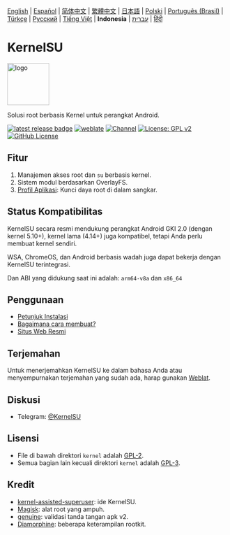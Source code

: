 [English](README.md) | [Español](README_ES.md) | [简体中文](README_CN.md) | [繁體中文](README_TW.md) | [日本語](README_JP.md) | [Polski](README_PL.md) | [Português (Brasil)](README_PT-BR.md) | [Türkçe](README_TR.md) | [Русский](README_RU.md) | [Tiếng Việt](README_VI.md) | **Indonesia** | [עברית](README_IW.md) | [हिंदी](README_IN.md)

# KernelSU

<img src="https://kernelsu.org/logo.png" style="width: 96px;" alt="logo">

Solusi root berbasis Kernel untuk perangkat Android.

[![latest release badge](https://img.shields.io/github/v/release/tiann/KernelSU?label=Release&logo=github)](https://github.com/tiann/KernelSU/releases/latest)
[![weblate](https://img.shields.io/badge/Localization-Weblate-teal?logo=weblate)](https://hosted.weblate.org/engage/kernelsu)
[![Channel](https://img.shields.io/badge/Follow-Telegram-blue.svg?logo=telegram)](https://t.me/KernelSU)
[![License: GPL v2](https://img.shields.io/badge/License-GPL%20v2-orange.svg?logo=gnu)](https://www.gnu.org/licenses/old-licenses/gpl-2.0.en.html)
[![GitHub License](https://img.shields.io/github/license/tiann/KernelSU?logo=gnu)](/LICENSE)

## Fitur

1. Manajemen akses root dan `su` berbasis kernel.
2. Sistem modul berdasarkan OverlayFS.
3. [Profil Aplikasi](https://kernelsu.org/guide/app-profile.html): Kunci daya root di dalam sangkar.

## Status Kompatibilitas

KernelSU secara resmi mendukung perangkat Android GKI 2.0 (dengan kernel 5.10+), kernel lama (4.14+) juga kompatibel, tetapi Anda perlu membuat kernel sendiri.

WSA, ChromeOS, dan Android berbasis wadah juga dapat bekerja dengan KernelSU terintegrasi.

Dan ABI yang didukung saat ini adalah: `arm64-v8a` dan `x86_64`

## Penggunaan

- [Petunjuk Instalasi](https://kernelsu.org/guide/installation.html)
- [Bagaimana cara membuat?](https://kernelsu.org/guide/how-to-build.html)
- [Situs Web Resmi](https://kernelsu.org/)

## Terjemahan

Untuk menerjemahkan KernelSU ke dalam bahasa Anda atau menyempurnakan terjemahan yang sudah ada, harap gunakan [Weblat](https://hosted.weblate.org/engage/kernelsu/).

## Diskusi

- Telegram: [@KernelSU](https://t.me/KernelSU)

## Lisensi

- File di bawah direktori `kernel` adalah [GPL-2](https://www.gnu.org/licenses/old-licenses/gpl-2.0.en.html).
- Semua bagian lain kecuali direktori `kernel` adalah [GPL-3](https://www.gnu.org/licenses/gpl-3.0.html).

## Kredit

- [kernel-assisted-superuser](https://git.zx2c4.com/kernel-assisted-superuser/about/): ide KernelSU.
- [Magisk](https://github.com/topjohnwu/Magisk): alat root yang ampuh.
- [genuine](https://github.com/brevent/genuine/): validasi tanda tangan apk v2.
- [Diamorphine](https://github.com/m0nad/Diamorphine): beberapa keterampilan rootkit.
